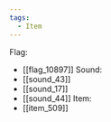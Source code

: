 ```yaml
---
tags:
  - Item
---
```

Flag:
- [[flag_10897]]
Sound:
- [[sound_43]]
- [[sound_17]]
- [[sound_44]]
Item:
- [[item_509]]
